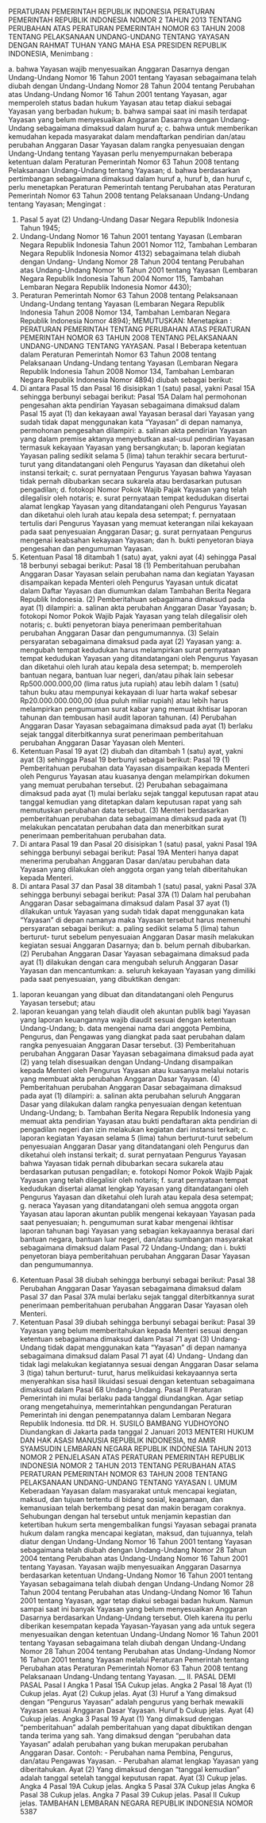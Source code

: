  PERATURAN PEMERINTAH REPUBLIK INDONESIA PERATURAN PEMERINTAH REPUBLIK INDONESIA NOMOR 2 TAHUN 2013 TENTANG PERUBAHAN ATAS PERATURAN PEMERINTAH NOMOR 63 TAHUN 2008 TENTANG PELAKSANAAN UNDANG-UNDANG TENTANG YAYASAN
DENGAN RAHMAT TUHAN YANG MAHA ESA PRESIDEN REPUBLIK INDONESIA,
Menimbang :

a. bahwa Yayasan wajib menyesuaikan Anggaran Dasarnya dengan Undang-Undang Nomor 16 Tahun 2001 tentang Yayasan sebagaimana telah diubah dengan Undang-Undang Nomor 28 Tahun 2004 tentang Perubahan atas Undang-Undang Nomor 16 Tahun 2001 tentang Yayasan, agar memperoleh status badan hukum Yayasan atau tetap diakui sebagai Yayasan yang berbadan hukum;
b. bahwa sampai saat ini masih terdapat Yayasan yang belum menyesuaikan Anggaran Dasarnya dengan Undang-Undang sebagaimana dimaksud dalam huruf a;
c. bahwa untuk memberikan kemudahan kepada masyarakat dalam mendaftarkan pendirian dan/atau perubahan Anggaran Dasar Yayasan dalam rangka penyesuaian dengan Undang-Undang tentang Yayasan perlu menyempurnakan beberapa ketentuan dalam Peraturan Pemerintah Nomor 63 Tahun 2008 tentang Pelaksanaan Undang-Undang tentang Yayasan;
d. bahwa berdasarkan pertimbangan sebagaimana dimaksud dalam huruf a, huruf b, dan huruf c, perlu menetapkan Peraturan Pemerintah tentang Perubahan atas Peraturan Pemerintah Nomor 63 Tahun 2008 tentang Pelaksanaan Undang-Undang tentang Yayasan;
Mengingat :

1. Pasal 5 ayat (2) Undang-Undang Dasar Negara Republik Indonesia Tahun 1945;
2. Undang-Undang Nomor 16 Tahun 2001 tentang Yayasan (Lembaran Negara Republik Indonesia Tahun 2001 Nomor 112, Tambahan Lembaran Negara Republik Indonesia Nomor 4132) sebagaimana telah diubah dengan Undang- Undang Nomor 28 Tahun 2004 tentang Perubahan atas Undang-Undang Nomor 16 Tahun 2001 tentang Yayasan (Lembaran Negara Republik Indonesia Tahun 2004 Nomor 115, Tambahan Lembaran Negara Republik Indonesia Nomor 4430);
3. Peraturan Pemerintah Nomor 63 Tahun 2008 tentang Pelaksanaan Undang-Undang tentang Yayasan (Lembaran Negara Republik Indonesia Tahun 2008 Nomor 134, Tambahan Lembaran Negara Republik Indonesia Nomor 4894);
MEMUTUSKAN:
 Menetapkan : PERATURAN PEMERINTAH TENTANG PERUBAHAN ATAS PERATURAN PEMERINTAH NOMOR 63 TAHUN 2008 TENTANG PELAKSANAAN UNDANG-UNDANG TENTANG YAYASAN.
Pasal I
Beberapa ketentuan dalam Peraturan Pemerintah Nomor 63 Tahun 2008 tentang Pelaksanaan Undang-Undang tentang Yayasan (Lembaran Negara Republik Indonesia Tahun 2008 Nomor 134, Tambahan Lembaran Negara Republik Indonesia Nomor 4894) diubah sebagai berikut:
1. Di antara Pasal 15 dan Pasal 16 disisipkan 1 (satu) pasal, yakni Pasal 15A sehingga berbunyi sebagai berikut:
Pasal 15A
Dalam hal permohonan pengesahan akta pendirian Yayasan sebagaimana dimaksud dalam Pasal 15 ayat (1) dan kekayaan awal Yayasan berasal dari Yayasan yang sudah tidak dapat menggunakan kata “Yayasan” di depan namanya, permohonan pengesahan dilampiri:
a. salinan akta pendirian Yayasan yang dalam premise aktanya menyebutkan asal-usul pendirian Yayasan termasuk kekayaan Yayasan yang bersangkutan;
b. laporan kegiatan Yayasan paling sedikit selama 5 (lima) tahun terakhir secara berturut-turut yang ditandatangani oleh Pengurus Yayasan dan diketahui oleh instansi terkait;
c. surat pernyataan Pengurus Yayasan bahwa Yayasan tidak pernah dibubarkan secara sukarela atau berdasarkan putusan pengadilan;
d. fotokopi Nomor Pokok Wajib Pajak Yayasan yang telah dilegalisir oleh notaris;
e. surat pernyataan tempat kedudukan disertai alamat lengkap Yayasan yang ditandatangani oleh Pengurus Yayasan dan diketahui oleh lurah atau kepala desa setempat;
f. pernyataan tertulis dari Pengurus Yayasan yang memuat keterangan nilai kekayaan pada saat penyesuaian Anggaran Dasar;
g. surat pernyataan Pengurus mengenai keabsahan kekayaan Yayasan; dan
h. bukti penyetoran biaya pengesahan dan pengumuman Yayasan.
2. Ketentuan Pasal 18 ditambah 1 (satu) ayat, yakni ayat (4) sehingga Pasal 18 berbunyi sebagai berikut:
Pasal 18
(1) Pemberitahuan perubahan Anggaran Dasar Yayasan selain perubahan nama dan kegiatan Yayasan disampaikan kepada Menteri oleh Pengurus Yayasan untuk dicatat dalam Daftar Yayasan dan diumumkan dalam Tambahan Berita Negara Republik Indonesia.
(2) Pemberitahuan sebagaimana dimaksud pada ayat (1) dilampiri:
a. salinan akta perubahan Anggaran Dasar Yayasan;
b. fotokopi Nomor Pokok Wajib Pajak Yayasan yang telah dilegalisir oleh notaris;
c. bukti penyetoran biaya penerimaan pemberitahuan perubahan Anggaran Dasar dan pengumumannya.
(3) Selain persyaratan sebagaimana dimaksud pada ayat (2) Yayasan yang:
a. mengubah tempat kedudukan harus melampirkan surat pernyataan tempat kedudukan Yayasan yang ditandatangani oleh Pengurus Yayasan dan diketahui oleh lurah atau kepala desa setempat;
b. memperoleh bantuan negara, bantuan luar negeri, dan/atau pihak lain sebesar Rp500.000.000,00 (lima ratus juta rupiah) atau lebih dalam 1 (satu) tahun buku atau mempunyai kekayaan di luar harta wakaf sebesar Rp20.000.000.000,00 (dua puluh miliar rupiah) atau lebih harus melampirkan pengumuman surat kabar yang memuat ikhtisar laporan tahunan dan tembusan hasil audit laporan tahunan.
(4) Perubahan Anggaran Dasar Yayasan sebagaimana dimaksud pada ayat (1) berlaku sejak tanggal diterbitkannya surat penerimaan pemberitahuan perubahan Anggaran Dasar Yayasan oleh Menteri.
3. Ketentuan Pasal 19 ayat (2) diubah dan ditambah 1 (satu) ayat, yakni ayat (3) sehingga Pasal 19 berbunyi sebagai berikut:
Pasal 19
(1) Pemberitahuan perubahan data Yayasan disampaikan kepada Menteri oleh Pengurus Yayasan atau kuasanya dengan melampirkan dokumen yang memuat perubahan tersebut.
(2) Perubahan sebagaimana dimaksud pada ayat (1) mulai berlaku sejak tanggal keputusan rapat atau tanggal kemudian yang ditetapkan dalam keputusan rapat yang sah memutuskan perubahan data tersebut.
(3) Menteri berdasarkan pemberitahuan perubahan data sebagaimana dimaksud pada ayat (1) melakukan pencatatan perubahan data dan menerbitkan surat penerimaan pemberitahuan perubahan data.
4. Di antara Pasal 19 dan Pasal 20 disisipkan 1 (satu) pasal, yakni Pasal 19A sehingga berbunyi sebagai berikut:
Pasal 19A
Menteri hanya dapat menerima perubahan Anggaran Dasar dan/atau perubahan data Yayasan yang dilakukan oleh anggota organ yang telah diberitahukan kepada Menteri.
5. Di antara Pasal 37 dan Pasal 38 ditambah 1 (satu) pasal, yakni Pasal 37A sehingga berbunyi sebagai berikut:
Pasal 37A
(1) Dalam hal perubahan Anggaran Dasar sebagaimana dimaksud dalam Pasal 37 ayat (1) dilakukan untuk Yayasan yang sudah tidak dapat menggunakan kata “Yayasan” di depan namanya maka Yayasan tersebut harus memenuhi persyaratan sebagai berikut:
a. paling sedikit selama 5 (lima) tahun berturut- turut sebelum penyesuaian Anggaran Dasar masih melakukan kegiatan sesuai Anggaran Dasarnya; dan
b. belum pernah dibubarkan.
(2) Perubahan Anggaran Dasar Yayasan sebagaimana dimaksud pada ayat (1) dilakukan dengan cara mengubah seluruh Anggaran Dasar Yayasan dan mencantumkan:
a. seluruh kekayaan Yayasan yang dimiliki pada saat penyesuaian, yang dibuktikan dengan:
1) laporan keuangan yang dibuat dan ditandatangani oleh Pengurus Yayasan tersebut; atau
2) laporan keuangan yang telah diaudit oleh akuntan publik bagi Yayasan yang laporan keuangannya wajib diaudit sesuai dengan ketentuan Undang-Undang;
b. data mengenai nama dari anggota Pembina, Pengurus, dan Pengawas yang diangkat pada saat perubahan dalam rangka penyesuaian Anggaran Dasar tersebut.
(3) Pemberitahuan perubahan Anggaran Dasar Yayasan sebagaimana dimaksud pada ayat (2) yang telah disesuaikan dengan Undang-Undang disampaikan kepada Menteri oleh Pengurus Yayasan atau kuasanya melalui notaris yang membuat akta perubahan Anggaran Dasar Yayasan.
(4) Pemberitahuan perubahan Anggaran Dasar sebagaimana dimaksud pada ayat (1) dilampiri:
a. salinan akta perubahan seluruh Anggaran Dasar yang dilakukan dalam rangka penyesuaian dengan ketentuan Undang-Undang;
b. Tambahan Berita Negara Republik Indonesia yang memuat akta pendirian Yayasan atau bukti pendaftaran akta pendirian di pengadilan negeri dan izin melakukan kegiatan dari instansi terkait;
c. laporan kegiatan Yayasan selama 5 (lima) tahun berturut-turut sebelum penyesuaian Anggaran Dasar yang ditandatangani oleh Pengurus dan diketahui oleh instansi terkait;
d. surat pernyataan Pengurus Yayasan bahwa Yayasan tidak pernah dibubarkan secara sukarela atau berdasarkan putusan pengadilan;
e. fotokopi Nomor Pokok Wajib Pajak Yayasan yang telah dilegalisir oleh notaris;
f. surat pernyataan tempat kedudukan disertai alamat lengkap Yayasan yang ditandatangani oleh Pengurus Yayasan dan diketahui oleh lurah atau kepala desa setempat;
g. neraca Yayasan yang ditandatangani oleh semua anggota organ Yayasan atau laporan akuntan publik mengenai kekayaan Yayasan pada saat penyesuaian;
h. pengumuman surat kabar mengenai ikhtisar laporan tahunan bagi Yayasan yang sebagian kekayaannya berasal dari bantuan negara, bantuan luar negeri, dan/atau sumbangan masyarakat sebagaimana dimaksud dalam Pasal 72 Undang-Undang; dan
i. bukti penyetoran biaya pemberitahuan perubahan Anggaran Dasar Yayasan dan pengumumannya.
6. Ketentuan Pasal 38 diubah sehingga berbunyi sebagai berikut:
Pasal 38
Perubahan Anggaran Dasar Yayasan sebagaimana dimaksud dalam Pasal 37 dan Pasal 37A mulai berlaku sejak tanggal diterbitkannya surat penerimaan pemberitahuan perubahan Anggaran Dasar Yayasan oleh Menteri.
7. Ketentuan Pasal 39 diubah sehingga berbunyi sebagai berikut:
Pasal 39
Yayasan yang belum memberitahukan kepada Menteri sesuai dengan ketentuan sebagaimana dimaksud dalam Pasal 71 ayat (3) Undang-Undang tidak dapat menggunakan kata “Yayasan” di depan namanya sebagaimana dimaksud dalam Pasal 71 ayat (4) Undang- Undang dan tidak lagi melakukan kegiatannya sesuai dengan Anggaran Dasar selama 3 (tiga) tahun berturut- turut, harus melikuidasi kekayaannya serta menyerahkan sisa hasil likuidasi sesuai dengan ketentuan sebagaimana dimaksud dalam Pasal 68 Undang-Undang.
Pasal II
Peraturan Pemerintah ini mulai berlaku pada tanggal diundangkan.
Agar setiap orang mengetahuinya, memerintahkan pengundangan Peraturan Pemerintah ini dengan penempatannya dalam Lembaran Negara Republik Indonesia. ttd DR. H. SUSILO BAMBANG YUDHOYONO Diundangkan di Jakarta pada tanggal 2 Januari 2013 MENTERI HUKUM DAN HAK ASASI MANUSIA REPUBLIK INDONESIA, ttd AMIR SYAMSUDIN LEMBARAN NEGARA REPUBLIK INDONESIA TAHUN 2013 NOMOR 2 PENJELASAN ATAS PERATURAN PEMERINTAH REPUBLIK INDONESIA NOMOR 2 TAHUN 2013 TENTANG PERUBAHAN ATAS PERATURAN PEMERINTAH NOMOR 63 TAHUN 2008 TENTANG PELAKSANAAN UNDANG-UNDANG TENTANG YAYASAN I. UMUM Keberadaan Yayasan dalam masyarakat untuk mencapai kegiatan, maksud, dan tujuan tertentu di bidang sosial, keagamaan, dan kemanusiaan telah berkembang pesat dan makin beragam coraknya. Sehubungan dengan hal tersebut untuk menjamin kepastian dan ketertiban hukum serta mengembalikan fungsi Yayasan sebagai pranata hukum dalam rangka mencapai kegiatan, maksud, dan tujuannya, telah diatur dengan Undang-Undang Nomor 16 Tahun 2001 tentang Yayasan sebagaimana telah diubah dengan Undang-Undang Nomor 28 Tahun 2004 tentang Perubahan atas Undang-Undang Nomor 16 Tahun 2001 tentang Yayasan. Yayasan wajib menyesuaikan Anggaran Dasarnya berdasarkan ketentuan Undang-Undang Nomor 16 Tahun 2001 tentang Yayasan sebagaimana telah diubah dengan Undang-Undang Nomor 28 Tahun 2004 tentang Perubahan atas Undang-Undang Nomor 16 Tahun 2001 tentang Yayasan, agar tetap diakui sebagai badan hukum. Namun sampai saat ini banyak Yayasan yang belum menyesuaikan Anggaran Dasarnya berdasarkan Undang-Undang tersebut. Oleh karena itu perlu diberikan kesempatan kepada Yayasan-Yayasan yang ada untuk segera menyesuaikan dengan ketentuan Undang-Undang Nomor 16 Tahun 2001 tentang Yayasan sebagaimana telah diubah dengan Undang-Undang Nomor 28 Tahun 2004 tentang Perubahan atas Undang-Undang Nomor 16 Tahun 2001 tentang Yayasan melalui Peraturan Pemerintah tentang Perubahan atas Peraturan Pemerintah Nomor 63 Tahun 2008 tentang Pelaksanaan Undang-Undang tentang Yayasan. __ II. PASAL DEMI PASAL
Pasal I
Angka 1
Pasal 15A
Cukup jelas. Angka 2
Pasal 18
Ayat (1) Cukup jelas. Ayat (2) Cukup jelas. Ayat (3) Huruf a Yang dimaksud dengan “Pengurus Yayasan” adalah pengurus yang berhak mewakili Yayasan sesuai Anggaran Dasar Yayasan. Huruf b Cukup jelas. Ayat (4) Cukup jelas. Angka 3
Pasal 19
Ayat (1) Yang dimaksud dengan “pemberitahuan” adalah pemberitahuan yang dapat dibuktikan dengan tanda terima yang sah. Yang dimaksud dengan “perubahan data Yayasan” adalah perubahan yang bukan merupakan perubahan Anggaran Dasar. Contoh: - Perubahan nama Pembina, Pengurus, dan/atau Pengawas Yayasan. - Perubahan alamat lengkap Yayasan yang diberitahukan. Ayat (2) Yang dimaksud dengan “tanggal kemudian” adalah tanggal setelah tanggal keputusan rapat. Ayat (3) Cukup jelas. Angka 4
Pasal 19A
Cukup jelas. Angka 5
Pasal 37A
Cukup jelas Angka 6
Pasal 38
Cukup jelas. Angka 7
Pasal 39
Cukup jelas. Pasal II Cukup jelas. TAMBAHAN LEMBARAN NEGARA REPUBLIK INDONESIA NOMOR 5387